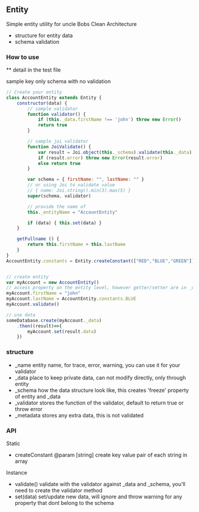 ## Entity

Simple entity utility for uncle Bobs Clean Architecture
- structure for entity data
- schema validation

### How to use
** detail in the test file

sample key only schema with no validation

```javascript
// Create your entity
class AccountEntity extends Entity {
    constructor(data) {
        // sample validator
        function validator() {
            if (this._data.firstName !== 'john') throw new Error()
            return true
        }

        // sample joi validator
        function JoiValidate() {
            var result = Joi.object(this._schema).validate(this._data)
            if (result.error) throw new Error(result.error)
            else return true
        }

        var schema = { firstName: "", lastName: "" }
        // or using Joi to validate value
        // { name: Joi.string().min(3).max(5) }
        super(schema, validator)

        // provide the name of 
        this._entityName = "AccountEntity"

        if (data) { this.set(data) }
    }

    getFullname () {
        return this.firstName + this.lastName
    }
}
AccountEntity.constants = Entity.createConstant(["RED","BLUE","GREEN"])


// create entity
var myAccount = new AccountEntity()
// access property on the entity level, however getter/setter are in _data
myAccount.firstName = "john"
myAccount.lastName = AccountEntity.constants.BLUE
myAccount.validate()

// use data
someDatabase.create(myAccount._data)
    .then((result)=>{
        myAccount.set(result.data)
    })
```

### structure
- _name         entity name, for trace, error, warning, you can use it for your validator
- _data         place to keep private data, can not modify directly, only through entity
- _schema       how the data structure look like, this creates 'freeze' property of entity and _data
- _validator    stores the function of the validator, default to return true or throw error
- _metadata     stores any extra data, this is not validated


### API
Static
- createConstant @param [string] create key value pair of each string in array

Instance
- validate()    validate with the validator against _data and _schema, you'll need to create the validator method
- set(data)     set/update new data, will ignore and throw warning for any property that dont belong to the schema


